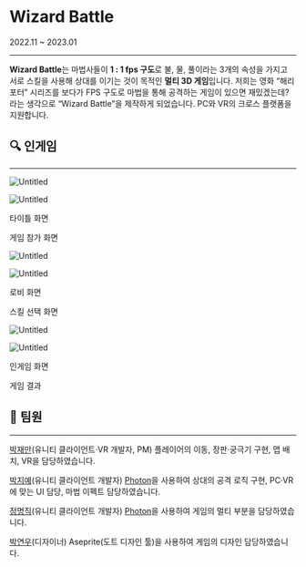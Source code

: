 # Wizard Battle

2022.11 ~ 2023.01

---

**Wizard Battle**는 마법사들이 **1 : 1 fps 구도**로 불, 물, 풀이라는 3개의 속성을 가지고 서로 스킬을 사용해 상대를 이기는 것이 목적인 **멀티 3D 게임**입니다.
저희는 영화 “해리 포터” 시리즈를 보다가 FPS 구도로 마법을 통해 공격하는 게임이 있으면 재밌겠는데? 라는 생각으로 “Wizard Battle”을 제작하게 되었습니다. PC와 VR의 크로스 플랫폼을 지원합니다.

## 🔍 인게임

---

![Untitled](Wizard%20Battle%2064a6ce23862343d7a79271f7666e8e46/Untitled.png)

![Untitled](Wizard%20Battle%2064a6ce23862343d7a79271f7666e8e46/Untitled%201.png)

타이틀 화면

게임 참가 화면

![Untitled](Wizard%20Battle%2064a6ce23862343d7a79271f7666e8e46/Untitled%202.png)

![Untitled](Wizard%20Battle%2064a6ce23862343d7a79271f7666e8e46/Untitled%203.png)

로비 화면

스킬 선택 화면

![Untitled](Wizard%20Battle%2064a6ce23862343d7a79271f7666e8e46/Untitled%204.png)

![Untitled](Wizard%20Battle%2064a6ce23862343d7a79271f7666e8e46/Untitled%205.png)

인게임 화면

게임 결과

## 👥 팀원

---

[박재만](https://github.com/qkrwoaks)(유니티 클라이언트·VR 개발자, PM) 플레이어의 이동, 장판·궁극기 구현, 맵 배치, VR을 담당하였습니다.

[박지예](https://github.com/jiye-stingray)(유니티 클라이언트 개발자) [Photon](https://www.photonengine.com/ko-kr#)을 사용하여 상대의 공격 로직 구현, PC·VR에 맞는 UI 담당, 마법 이펙트 담당하였습니다.

[정명직](https://github.com/wjdaudwlr)(유니티 클라이언트 개발자) [Photon](https://www.photonengine.com/ko-kr#)을 사용하여 게임의 멀티 부분을 담당하였습니다.

[박연우](https://github.com/Yeonwoo05)(디자이너) Aseprite(도트 디자인 툴)을 사용하여 게임의 디자인 담당하였습니다.